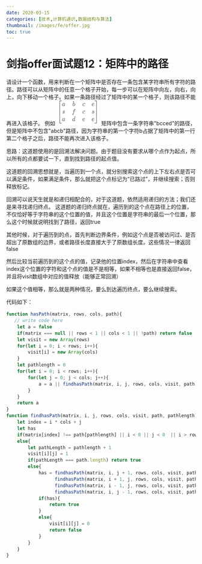 ```yaml
---
date: 2020-03-15
categories: [技术,计算机通识,数据结构与算法]
thumbnail: /images/fe/offer.jpg
toc: true
---
```


# 剑指offer面试题12：矩阵中的路径
<!--more-->
请设计一个函数，用来判断在一个矩阵中是否存在一条包含某字符串所有字符的路径。路径可以从矩阵中的任意一个格子开始，每一步可以在矩阵中向左，向右，向上，向下移动一个格子。如果一条路径经过了矩阵中的某一个格子，则该路径不能再进入该格子。 例如 
![](/images/assets/2020031311141630.png)
   矩阵中包含一条字符串"bcced"的路径，但是矩阵中不包含"abcb"路径，因为字符串的第一个字符b占据了矩阵中的第一行第二个格子之后，路径不能再次进入该格子。

思路：这道题使用的是回溯法解决问题。由于题目没有要求从哪个点作为起点，所以所有的点都要试一下，直到找到路径的起点值。

这道题的回溯思想就是，当遍历到一个点，就分别搜索这个点的上下左右点是否可以满足条件，如果满足条件，那么就把这个点标记为“已路过”，并继续搜索；否则释放标记。

回溯可以说天生就是和递归相配合的，对于这道题，依然适用递归的方法；我们还是来寻找递归终点。
这道题的递归终点就在，遍历到的这个点在路径上的位置，不仅恰好等于字符串的这个位置的值，并且这个位置是字符串的最后一个位置，那么这个时候就说明找到了路径，返回true

其他时候，对于遍历到的点，首先判断边界条件，例如这个点是否被访问过、是否超出了原数组的边界，或者路径长度直接大于了原数组长度。这些情况一律返回false

然后比较当前遍历到的这个点的值，记录他的位置index，然后在字符串中查看index这个位置的字符和这个点的值是不是相等，如果不相等也是直接返回false，并且将visit数组中对应的值释放（能够正常回溯）

如果这个值相等，那么就是两种情况，要么到达遍历终点，要么继续搜索。

代码如下：

```javascript
function hasPath(matrix, rows, cols, path){
   // write code here
    let a = false
    if(matrix === null || rows < 1 || cols < 1 || !path) return false
    let visit = new Array(rows)
    for(let i = 0; i < rows; i++){
        visit[i] = new Array(cols)
    }
    let pathlength = 0
    for(let i = 0; i < rows; i++){
        for(let j = 0; j < cols; j++){
            a = a || findhasPath(matrix, i, j, rows, cols, visit, path, pathlength)
        }
    }
    return a
}
function findhasPath(matrix, i, j, rows, cols, visit, path, pathlength){
    let index = i * cols + j
    let has
    if(matrix[index] !== path[pathlength] || i < 0 || j < 0  || i > rows - 1 || j > cols - 1 || visit[i][j] === 1 || path.length > matrix.length) return false
    else{
        let pathLength = pathlength + 1
        visit[i][j] = 1
        if(pathLength === path.length) return true
        else{
            has = findhasPath(matrix, i, j + 1, rows, cols, visit, path, pathLength) || 
                  findhasPath(matrix, i + 1, j, rows, cols, visit, path, pathLength) || 
                  findhasPath(matrix, i - 1, j, rows, cols, visit, path, pathLength) ||
                  findhasPath(matrix, i, j - 1, rows, cols, visit, path, pathLength)
            if(has){
                return true
            }
            else{
                visit[i][j] = 0
                return false
            }
        }
    }
}
```
